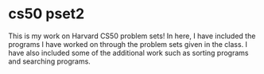 # cs50 pset2
This is my work on Harvard CS50 problem sets!
In here, I have included the programs I have worked on through the problem sets given in the class. I have also included some of the additional work such as sorting programs and searching programs.
